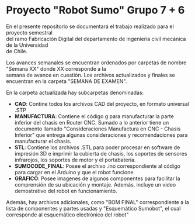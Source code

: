 # Proyecto "Robot Sumo" Grupo 7 + 6

En el presente repositorio se documentará el trabajo realizado para el proyecto semestral  
del ramo Fabricación Digital del departamento de ingeniería civil mecánica de la Universidad  
de Chile. 

Los avances semanales se encuentran ordenados por carpetas de nombre "Semana XX" donde XX corresponde a la  
semana de avance en cuestión. Los archivos actualizados y finales se encuentran en la carpeta "SEMANA DE EXAMEN". 

En la carpeta actualizada hay subcarpetas denominadas:
* **CAD**: Contine todos los archivos CAD del proyecto, en formato universal .STP
* **MANUFACTURA**: Contiene el código g para manufacturar la parte inferior del chasis en Router CNC. Sumado a lo anterior tiene un
  documento llamado "Consideraciones Manufactura en CNC - Chasis Inferior" que entrega algunas consideraciones y recomendaciones
  para manufacturar el chasis.
* **STL**: Contiene los archivos .STL para poder procesar en software de impresión 3D e imprimir la cubierta de chasis, los soportes
  de sensores infrarojos, los soportes de motor y el portabatería.
* **SUMOCODE_FINAL**: Posee el archivo .ino correspondiente al código para cargar en el Arduino y que el robot funcione
* **GRAFICO**: Posee imagenes de algunos componentes para facilitar la comprensión de su ubicación y montaje. Además, incluye un video
  demostrativo del robot en funcionamiento.

Además, hay archivos adicionales, como "BOM FINAL" correspondiente a la lista de componentes y partes usadas y "Esquemático Sumobot",
el cual corresponde al esquemático electrónico del robot"

